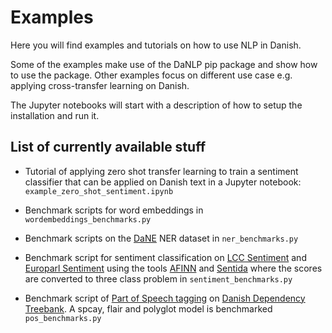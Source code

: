 Examples
========

Here you will find examples and tutorials on how to use NLP in Danish.

Some of the examples make use of the DaNLP pip package and show how to use the 
package. Other examples focus on different use case e.g. applying cross-transfer 
learning on Danish. 

The Jupyter notebooks will start with a description of how to setup the 
installation and run it.      


## List of currently available stuff

-  Tutorial of applying zero shot transfer learning to train a sentiment 
   classifier that can be applied on Danish text in a Jupyter notebook:
   `example_zero_shot_sentiment.ipynb`
-  Benchmark scripts for word embeddings in `wordembeddings_benchmarks.py`
-  Benchmark scripts on the
   [DaNE](https://github.com/alexandrainst/danlp/blob/master/docs/datasets.md#danish-dependency-treebank) 
   NER dataset in `ner_benchmarks.py`

- Benchmark script for sentiment classification on [LCC Sentiment](https://github.com/alexandrainst/danlp/blob/master/docs/datasets.md#lcc-sentiment)  and [Europarl Sentiment](https://github.com/alexandrainst/danlp/blob/master/docs/datasets.md#europarl-sentiment) using the tools [AFINN](https://github.com/alexandrainst/danlp/blob/master/docs/models/sentiment_analysis.md#afinn) and [Sentida](https://github.com/alexandrainst/danlp/blob/master/docs/models/sentiment_analysis.md#sentida) where the scores are converted to three class problem in `sentiment_benchmarks.py`

- Benchmark script of [Part of Speech tagging](<https://github.com/alexandrainst/danlp/blob/master/docs/models/pos.md>) on [Danish Dependency Treebank](<https://github.com/alexandrainst/danlp/blob/master/docs/datasets.md#danish-dependency-treebank-dane>). A spcay, flair and polyglot model is benchmarked `pos_benchmarks.py`

  

